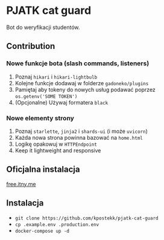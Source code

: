 # PJATK cat guard
Bot do weryfikacji studentów.

## Contribution
### Nowe funkcje bota (slash commands, listeners)
1. Poznaj `hikari` i `hikari-lightbulb`
2. Kolejne funkcje dodawaj w folderze `gadoneko/plugins`
3. Pamiętaj aby tokeny do nowych usług podawać poprzez `os.getenv('SOME TOKEN')`
4. (Opcjonalne) Używaj formatera `black`

### Nowe elementy strony
1. Poznaj `starlette`, `jinja2` i `shards-ui` (i może `uvicorn`)
2. Każda nowa strona powinna bazować na `home.html`
3. Logikę opakowuj w `HTTPEndpoint`
4. Keep it lightweight and responsive

## Oficjalna instalacja
[free.itny.me](https://free.itny.me/)

## Instalacja
 - `git clone https://github.com/kpostekk/pjatk-cat-guard`
 - `cp .example.env .production.env`
 - `docker-compose up -d`
